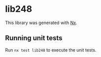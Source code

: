 # lib248

This library was generated with [Nx](https://nx.dev).

## Running unit tests

Run `nx test lib248` to execute the unit tests.
